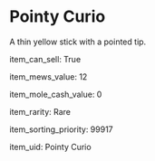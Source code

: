 # Pointy Curio

A thin yellow stick with a pointed tip.

item_can_sell: True

item_mews_value: 12

item_mole_cash_value: 0

item_rarity: Rare

item_sorting_priority: 99917

item_uid: Pointy Curio